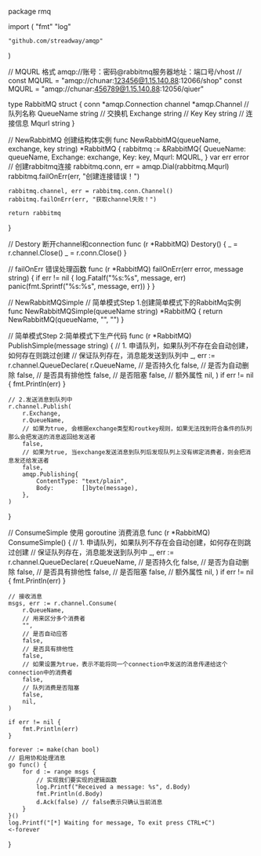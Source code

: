 package rmq

import (
	"fmt"
	"log"

	"github.com/streadway/amqp"
)

// MQURL 格式 amqp://账号：密码@rabbitmq服务器地址：端口号/vhost
// const MQURL = "amqp://chunar:123456@1.15.140.88:12066/shop"
const MQURL = "amqp://chunar:456789@1.15.140.88:12056/qiuer"

type RabbitMQ struct {
	conn    *amqp.Connection
	channel *amqp.Channel
	// 队列名称
	QueueName string
	// 交换机
	Exchange string
	// Key
	Key string
	// 连接信息
	Mqurl string
}

// NewRabbitMQ 创建结构体实例
func NewRabbitMQ(queueName, exchange, key string) *RabbitMQ {
	rabbitmq := &RabbitMQ{
		QueueName: queueName,
		Exchange:  exchange,
		Key:       key,
		Mqurl:     MQURL,
	}
	var err error
	// 创建rabbitmq连接
	rabbitmq.conn, err = amqp.Dial(rabbitmq.Mqurl)
	rabbitmq.failOnErr(err, "创建连接错误！")

	rabbitmq.channel, err = rabbitmq.conn.Channel()
	rabbitmq.failOnErr(err, "获取channel失败！")

	return rabbitmq
}

// Destory 断开channel和connection
func (r *RabbitMQ) Destory() {
	_ = r.channel.Close()
	_ = r.conn.Close()
}

// failOnErr 错误处理函数
func (r *RabbitMQ) failOnErr(err error, message string) {
	if err != nil {
		log.Fatalf("%s:%s", message, err)
		panic(fmt.Sprintf("%s:%s", message, err))
	}
}

// NewRabbitMQSimple
// 简单模式Step 1.创建简单模式下的RabbitMq实例
func NewRabbitMQSimple(queueName string) *RabbitMQ {
	return NewRabbitMQ(queueName, "", "")
}

// 简单模式Step 2:简单模式下生产代码
func (r *RabbitMQ) PublishSimple(message string) {
	// 1. 申请队列，如果队列不存在会自动创建，如何存在则跳过创建
	// 保证队列存在，消息能发送到队列中
	_, err := r.channel.QueueDeclare(
		r.QueueName,
		// 是否持久化
		false,
		// 是否为自动删除
		false,
		// 是否具有排他性
		false,
		// 是否阻塞
		false,
		// 额外属性
		nil,
	)
	if err != nil {
		fmt.Println(err)
	}

	// 2.发送消息到队列中
	r.channel.Publish(
		r.Exchange,
		r.QueueName,
		// 如果为true, 会根据exchange类型和routkey规则，如果无法找到符合条件的队列那么会把发送的消息返回给发送者
		false,
		// 如果为true, 当exchange发送消息到队列后发现队列上没有绑定消费者，则会把消息发还给发送者
		false,
		amqp.Publishing{
			ContentType: "text/plain",
			Body:        []byte(message),
		},
	)
}

// ConsumeSimple 使用 goroutine 消费消息
func (r *RabbitMQ) ConsumeSimple() {
	// 1. 申请队列，如果队列不存在会自动创建，如何存在则跳过创建
	// 保证队列存在，消息能发送到队列中
	_, err := r.channel.QueueDeclare(
		r.QueueName,
		// 是否持久化
		false,
		// 是否为自动删除
		false,
		// 是否具有排他性
		false,
		// 是否阻塞
		false,
		// 额外属性
		nil,
	)
	if err != nil {
		fmt.Println(err)
	}

	// 接收消息
	msgs, err := r.channel.Consume(
		r.QueueName,
		// 用来区分多个消费者
		"",
		// 是否自动应答
		false,
		// 是否具有排他性
		false,
		// 如果设置为true，表示不能将同一个connection中发送的消息传递给这个connection中的消费者
		false,
		// 队列消费是否阻塞
		false,
		nil,
	)

	if err != nil {
		fmt.Println(err)
	}

	forever := make(chan bool)
	// 启用协和处理消息
	go func() {
		for d := range msgs {
			// 实现我们要实现的逻辑函数
			log.Printf("Received a message: %s", d.Body)
			fmt.Println(d.Body)
			d.Ack(false) // false表示只确认当前消息
		}
	}()
	log.Printf("[*] Waiting for message, To exit press CTRL+C")
	<-forever
}
